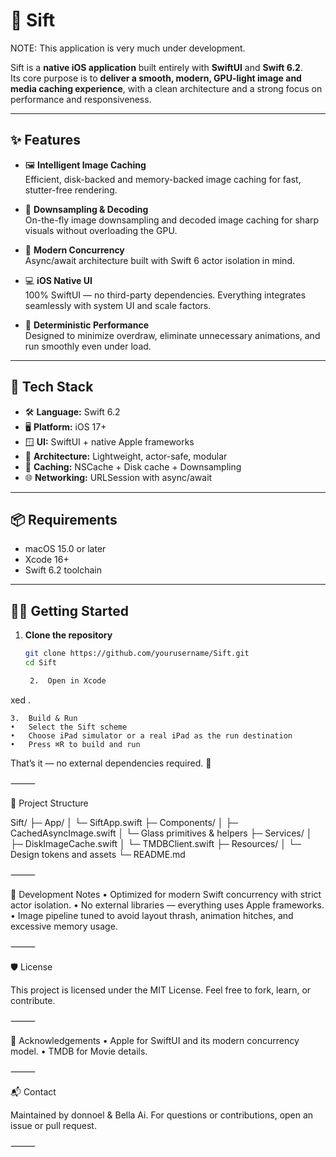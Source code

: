 # 🧭 Sift

NOTE:  This application is very much under development.

Sift is a **native iOS application** built entirely with **SwiftUI** and **Swift 6.2**.  
Its core purpose is to **deliver a smooth, modern, GPU-light image and media caching experience**, with a clean architecture and a strong focus on performance and responsiveness.

---

## ✨ Features

- 🖼 **Intelligent Image Caching**  
  Efficient, disk-backed and memory-backed image caching for fast, stutter-free rendering.

- 🚀 **Downsampling & Decoding**  
  On-the-fly image downsampling and decoded image caching for sharp visuals without overloading the GPU.

- 🧭 **Modern Concurrency**  
  Async/await architecture built with Swift 6 actor isolation in mind.

- 💻 **iOS Native UI**  
  100% SwiftUI — no third-party dependencies. Everything integrates seamlessly with system UI and scale factors.

- 🧪 **Deterministic Performance**  
  Designed to minimize overdraw, eliminate unnecessary animations, and run smoothly even under load.

---

## 🧰 Tech Stack

- 🛠 **Language:** Swift 6.2  
- 🖥 **Platform:** iOS 17+ 
- 🪟 **UI:** SwiftUI + native Apple frameworks  
- 🧭 **Architecture:** Lightweight, actor-safe, modular  
- 💾 **Caching:** NSCache + Disk cache + Downsampling  
- 🌐 **Networking:** URLSession with async/await

---

## 📦 Requirements

- macOS 15.0 or later  
- Xcode 16+  
- Swift 6.2 toolchain

---

## 🧑‍💻 Getting Started

1. **Clone the repository**
   ```bash
   git clone https://github.com/yourusername/Sift.git
   cd Sift

	2.	Open in Xcode

xed .


	3.	Build & Run
	•	Select the Sift scheme
	•	Choose iPad simulator or a real iPad as the run destination
	•	Press ⌘R to build and run

That’s it — no external dependencies required. 🏁

⸻

📂 Project Structure

Sift/
 ├─ App/
 │  └─ SiftApp.swift
 ├─ Components/
 │  ├─ CachedAsyncImage.swift
 │  └─ Glass primitives & helpers
 ├─ Services/
 │  ├─ DiskImageCache.swift
 │  └─ TMDBClient.swift
 ├─ Resources/
 │  └─ Design tokens and assets
 └─ README.md


⸻

🧪 Development Notes
	•	Optimized for modern Swift concurrency with strict actor isolation.
	•	No external libraries — everything uses Apple frameworks.
	•	Image pipeline tuned to avoid layout thrash, animation hitches, and excessive memory usage.

⸻

🛡 License

This project is licensed under the MIT License.
Feel free to fork, learn, or contribute.

⸻

🙌 Acknowledgements
	•	Apple for SwiftUI and its modern concurrency model.
	•	TMDB for Movie details.

⸻

📬 Contact

Maintained by donnoel & Bella Ai.  For questions or contributions, open an issue or pull request.

⸻
